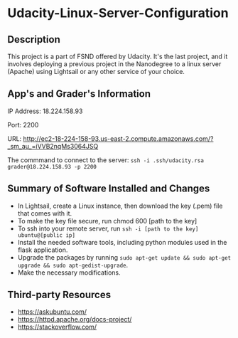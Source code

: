 # Udacity-Linux-Server-Configuration

## Description
This project is a part of FSND offered by Udacity. It's the last project, and it involves deploying a previous project in the Nanodegree to a linux server (Apache) using Lightsail or any other service of your choice.

## App's and Grader's Information
IP Address: 18.224.158.93

Port: 2200

URL: http://ec2-18-224-158-93.us-east-2.compute.amazonaws.com/?_sm_au_=iVVB2nqMs3064JSQ

The commmand to connect to the server: `ssh -i .ssh/udacity.rsa grader@18.224.158.93 -p 2200`

## Summary of Software Installed and Changes
- In Lightsail, create a Linux instance, then download the key (.pem) file that comes with it.
- To make the key file secure, run chmod 600 [path to the key]
- To ssh into your remote server, run `ssh -i [path to the key] ubuntu@[public ip]`
- Install the needed software tools, including python modules used in the flask application.
- Upgrade the packages by running `sudo apt-get update && sudo apt-get upgrade &&
  sudo apt-gedist-upgrade`.
- Make the necessary modifications.


## Third-party Resources
- https://askubuntu.com/
- https://httpd.apache.org/docs-project/
- https://stackoverflow.com/
